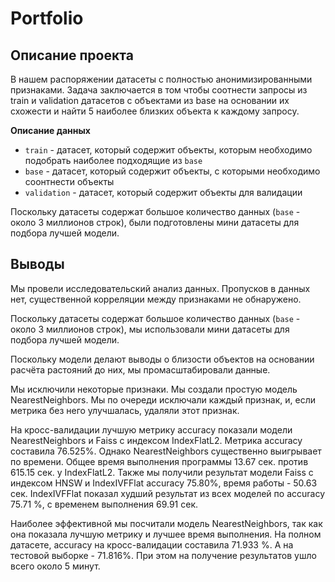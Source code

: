 # Portfolio



## Описание проекта

В нашем распоряжении датасеты с полностью анонимизированными признаками. Задача заключается в том чтобы соотнести запросы из train и validation датасетов с объектами из base на основании их схожести и найти 5 наиболее близких объекта к каждому запросу.

<b>Описание данных</b>

* `train` - датасет, который содержит объекты, которым необходимо подобрать наиболее подходящие из `base`
* `base` - датасет, который содержит объекты, с которыми необходимо соонтнести объекты
* `validation` - датасет, который содержит объекты для валидации
 
Поскольку датасеты содержат большое количество данных (`base` - около 3 миллионов строк), были подготовлены мини датасеты для подбора лучшей модели.


## Выводы

Мы провели исследовательский анализ данных. Пропусков в данных нет, существенной корреляции между признаками не обнаружено.

Поскольку датасеты содержат большое количество данных (`base` - около 3 миллионов строк), мы использовали мини датасеты для подбора лучшей модели.

Поскольку модели делают выводы о близости объектов на основании расчёта растояний до них, мы промасштабировали данные.

Мы исключили некоторые признаки. Мы создали простую модель NearestNeighbors. Мы по очереди исключали каждый признак, и, если метрика без него улучшалась, удаляли этот признак.

На кросс-валидации лучшую метрику accuracy показали модели NearestNeighbors и Faiss с индексом IndexFlatL2. Метрика accuracy составила 76.525%.  Однако NearestNeighbors существенно выигрывает по времени. Общее время выполнения программы 13.67 сек. против 615.15 сек. у IndexFlatL2.
Также мы получили результат модели Faiss с индексом HNSW и IndexIVFFlat accuracy 75.80%, время работы - 50.63 сек.
IndexIVFFlat показал худший результат из всех моделей по accuracy 75.71 %, с временем выполнения 69.91 сек.

Наиболее эффективной мы посчитали модель NearestNeighbors, так как она показала лучшую метрику и лучшее время выполнения. На полном датасете, аccuracy на кросс-валидации составила 71.933 %. А на тестовой выборке - 71.816%. При этом на получение результатов ушло всего около 5 минут.